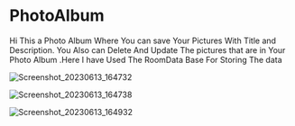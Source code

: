 # PhotoAlbum
Hi This a Photo Album Where You can save Your Pictures With Title and Description.  You Also can Delete And Update The pictures that are in Your Photo Album .Here I  have Used The RoomData Base For Storing The data 

![Screenshot_20230613_164732](https://github.com/Bhuvana-71/PhotoAlbum/assets/112925214/43c2f881-d535-459d-94fa-17871f817061)


![Screenshot_20230613_164738](https://github.com/Bhuvana-71/PhotoAlbum/assets/112925214/618b07c7-4184-4560-a922-bf8ab30954da)



![Screenshot_20230613_164932](https://github.com/Bhuvana-71/PhotoAlbum/assets/112925214/4d22b788-6910-487e-ad3b-4bfab158864f)
